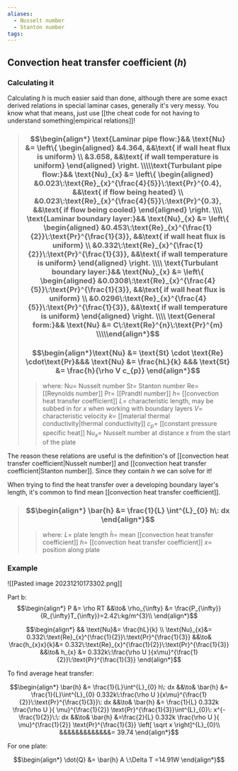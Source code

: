 ```yaml
---
aliases:
  - Nusselt number
  - Stanton number
tags:
---
```


## Convection heat transfer coefficient ($h$)

### Calculating it

Calculating $h$ is much easier said than done, although there are some exact derived relations in special laminar cases, generally it's very messy.
You know what that means, just use [[the cheat code for not having to understand something|empirical relations]]!


> ### $$\begin{align*} \text{Laminar pipe flow:}&& \text{Nu} &=  \left\{ \begin{aligned} &4.364, &&\text{ if wall heat flux is uniform} \\  &3.658, &&\text{ if wall temperature is uniform} \end{aligned} \right. \\\\\text{Turbulant pipe flow:}&& \text{Nu}_{x} &=  \left\{ \begin{aligned} &0.023\:\text{Re}_{x}^{\frac{4}{5}}\:\text{Pr}^{0.4}, &&\text{ if flow being heated} \\  &0.023\:\text{Re}_{x}^{\frac{4}{5}}\:\text{Pr}^{0.3}, &&\text{ if flow being cooled} \end{aligned} \right. \\\\ \text{Laminar boundary layer:}&& \text{Nu}_{x} &=  \left\{ \begin{aligned} &0.453\:\text{Re}_{x}^{\frac{1}{2}}\:\text{Pr}^{\frac{1}{3}}, &&\text{ if wall heat flux is uniform} \\  &0.332\:\text{Re}_{x}^{\frac{1}{2}}\:\text{Pr}^{\frac{1}{3}}, &&\text{ if wall temperature is uniform} \end{aligned} \right. \\\\ \text{Turbulant boundary layer:}&& \text{Nu}_{x} &=  \left\{ \begin{aligned} &0.0308\:\text{Re}_{x}^{\frac{4}{5}}\:\text{Pr}^{\frac{1}{3}}, &&\text{ if wall heat flux is uniform} \\  &0.0296\:\text{Re}_{x}^{\frac{4}{5}}\:\text{Pr}^{\frac{1}{3}}, &&\text{ if wall temperature is uniform} \end{aligned} \right. \\\\ \text{General form:}&& \text{Nu} &= C\:\text{Re}^{n}\:\text{Pr}^{m} \\\\\end{align*}$$ 
> ### $$\begin{align*}\text{Nu}  &=  \text{St} \cdot \text{Re} \cdot\text{Pr}&&& \text{Nu}  &= \frac{hL}{k} &&& \text{St}  &= \frac{h}{\rho V c_{p}} \end{align*}$$
>> where:
>> $\text{Nu}=$ Nusselt number
>> $\text{St}=$ Stanton number
>> $\text{Re}=$ [[Reynolds number]]
>> $\text{Pr}=$ [[Prandtl number]]
>> $h=$ [[convection heat transfer coefficient]]
>> $L=$ characteristic length, may be subbed in for $x$ when working with boundary layers
>> $V=$ characteristic velocity
>> $k=$ [[material thermal conductivity|thermal conductivity]]
>> $c_{p}=$ [[constant pressure specific heat]]
>> $\text{Nu}_{x}=$ Nusselt number at distance $x$ from the start of the plate

The reason these relations are useful is the definition's of [[convection heat transfer coefficient|Nusselt number]] and [[convection heat transfer coefficient|Stanton number]]. Since they contain $h$ we can solve for it!

When trying to find the heat transfer over a developing boundary layer's length, it's common to find mean [[convection heat transfer coefficient]].

> ### $$\begin{align*} \bar{h}  &= \frac{1}{L} \int^{L}_{0} h\: dx  \end{align*}$$
>> where:
>> $L=$ plate length
>> $\bar{h}=$ mean [[convection heat transfer coefficient]]
>> $h=$ [[convection heat transfer coefficient]]
>> $x=$ position along plate

### Example

![[Pasted image 20231210173302.png]]


Part b:
$$\begin{align*}
P &= \rho RT &&\to& \rho_{\infty} &= \frac{P_{\infty}}{R_{\infty}T_{\infty}}=2.42\:kg/m^{3}\\
\end{align*}$$


$$\begin{align*}
&& \text{Nu}&= \frac{hL}{k} \\
\text{Nu}_{x}&= 0.332\:\text{Re}_{x}^{\frac{1}{2}}\:\text{Pr}^{\frac{1}{3}} &&\to& \frac{h_{x}x}{k}&= 0.332\:\text{Re}_{x}^{\frac{1}{2}}\:\text{Pr}^{\frac{1}{3}} &&\to&
h_{x} &= 0.332k\:\frac{\rho U }{x\mu}^{\frac{1}{2}}\:\text{Pr}^{\frac{1}{3}}
\end{align*}$$

To find average heat transfer:

$$\begin{align*} 
\bar{h} &= \frac{1}{L}\int^{L}_{0} h\: dx &&\to&       \bar{h} &= \frac{1}{L}\int^{L}_{0} 0.332k\:\frac{\rho U }{x\mu}^{\frac{1}{2}}\:\text{Pr}^{\frac{1}{3}}\: dx 
 &&\to&       \bar{h} &= \frac{1}{L} 0.332k \frac{\rho U }{ \mu}^{\frac{1}{2}}  \text{Pr}^{\frac{1}{3}}\int^{L}_{0}\: x^{-\frac{1}{2}}\:\: dx 
 &&\to&       \bar{h} &=\frac{2}{L} 0.332k \frac{\rho U }{ \mu}^{\frac{1}{2}}  \text{Pr}^{\frac{1}{3}}  \left[ \sqrt x \right]^{L}_{0}\\
&&&&&&&&&&&&&= 39.74
\end{align*}$$

For one plate:

$$\begin{align*}
\dot{Q} &= \bar{h} A \:\Delta T =14.91W
\end{align*}$$
